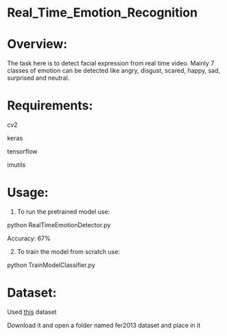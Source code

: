 # Real_Time_Emotion_Recognition

<a id="p1"></a> 
# Overview: 

The task here is to detect facial expression from real time video. Mainly 7 classes of emotion can be 
detected like angry, disgust, scared, happy, sad, surprised and neutral. 

<a id="p2"></a> 
# Requirements:

 cv2

 keras

 tensorflow

 imutils

<a id="p3"></a> 
# Usage:

1. To run the pretrained model use:

python RealTimeEmotionDetector.py

Accuracy: 67%   

2. To train the model from scratch use:

python TrainModelClassifier.py


<a id="p4"></a> 
# Dataset:

Used [this](https://www.kaggle.com/c/3364/download-all) dataset

Download it and open a folder named fer2013 dataset and place in it




